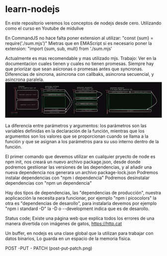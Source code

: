 # learn-nodejs
En este repositorio veremos los conceptos de nodejs desde cero.  Utilizando como el curso en Youtube de midulive

En CommandJS no hace falta poner extension al utilizar:
"const {sum} = require('./sum.mjs')"
Mietras que en EMAScript si es necesario poner la extension:
"import {sum, sub, mult} from './sum.mjs'

Actualmente es mas recomendable y mas utilizado mjs.
Trabajo: Ver en la documentacion cuales tienen y cuales no tienen promesas.
Siempre hay que priorizar que sean asicronas o promesas antes que syncronas.
Diferencias de sincrona, asincrona con callbaks, asincrona secuencial, y asincrona paralela.
![SyncYAsync](sync-asyncCallbaks-astncSecuencial-parallel.png)

La diferencia entre parámetros y argumentos: los parámetros son las variables
definidas en la declaración de la función, mientras que los argumentos son los
valores que se proporcionan cuando se llama a la función y que se asignan a los
parámetros para su uso interno dentro de la función.

El primer comando que devemos utilizar en cualquier pryecto de node es npm init, nos creará
un nuevo archivo package.json, desde donde podremos gestiionar las versiones de las dependencias,
y al añadir una nueva dependencia nos generara un archivo package-lock.json
Podremos instalar dependencias con "npm i dependencia"
Podremos desinstalar dependencias con "npm un dependencia"

Hay dos tipos de dependencias, las "dependencias de producción", nuestra aoplicacción la
necesita para funcionar, por ejemplo "npm i picocolors"
la otra es "dependencias de desarollo", para instalarla devemos por
ejemplo "npm i standard -D" la -D o --development indica que es de desarollo.

Status code;
Existe una página web que explíca todos los errores de una manera divertida con imágenes de gatos,
https://http.cat

Un buffer, en nodejs es una clase global que la utilizan para trabajar con datos binarios,
Lo guarda en un espacio de la memoria fisica.

POST -PUT - PATCH
(post-put-patch.png)